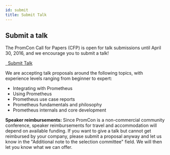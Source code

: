 ```yaml
---
id: submit
title: Submit Talk
---
```


## Submit a talk

The PromCon Call for Papers (CFP) is open for talk submissions until April 30,
2016, and we encourage you to submit a talk!

<a class="btn btn-default btn-lg" href="https://docs.google.com/forms/d/1b7lq7-h8f0JRPThl6oc3Q70YsbzR__FcGNKbCvdetow/viewform" target="_blank" role="button"><i class="fa fa-commenting"></i>&nbsp;&nbsp;Submit Talk</a>

We are accepting talk proposals around the following topics, with experience
levels ranging from beginner to expert:

* Integrating with Prometheus</li>
* Using Prometheus</li>
* Prometheus use case reports</li>
* Prometheus fundamentals and philosophy</li>
* Prometheus internals and core development</li>

**Speaker reimbursements:** Since PromCon is a non-commercial community
conference, speaker reimbursements for travel and accommodation will depend on
available funding. If you want to give a talk but cannot get reimbursed by your
company, please submit a proposal anyway and let us know in the "Additional
note to the selection committee" field. We will then let you know what we can
offer.

